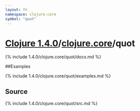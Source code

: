 ```yaml
---
layout: fn
namespace: clojure.core
symbol: "quot"
---
```


# [Clojure 1.4.0](../../)/[clojure.core](../)/quot

{% include 1.4.0/clojure.core/quot/docs.md %}

##Examples

{% include 1.4.0/clojure.core/quot/examples.md %}
## Source
{% include 1.4.0/clojure.core/quot/src.md %}

